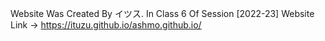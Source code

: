 Website Was Created By イツス. In Class 6 Of Session [2022-23]
Website Link -> https://ituzu.github.io/ashmo.github.io/

